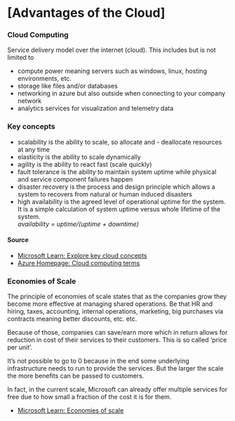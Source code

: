 # [Advantages of the Cloud]
 ### Cloud Computing
Service delivery model over the internet (cloud). This includes but is not limited to 
- compute power meaning servers such as windows, linux, hosting environments, etc.
- storage like files and/or databases
- networking in azure but also outside when connecting to your company network
- analytics services for visualization and telemetry data
### Key concepts
- scalability is the ability to scale, so allocate and - deallocate resources at any time
- elasticity is the ability to scale dynamically
- agility is the ability to react fast (scale quickly)
- fault tolerance is the ability to maintain system uptime while physical and service component failures happen
- disaster recovery is the process and design principle which allows a system to recovers from natural or human induced disasters
- high availability is the agreed level of operational uptime for the system. It is a simple calculation of system uptime versus whole lifetime of the system.  
*availability = uptime/(uptime + downtime)*

#### Source
- [Microsoft Learn: Explore key cloud concepts](https://docs.microsoft.com/learn/modules/discuss-why-cloud-services/4-explore-key-cloud-concepts?WT.mc_id=AZ-MVP-5003556)
- [Azure Homepage: Cloud computing terms](https://azure.microsoft.com/overview/cloud-computing-dictionary/?WT.mc_id=AZ-MVP-5003556)

### Economies of Scale
The principle of economies of scale states that as the companies grow they become more effective at managing shared operations. Be that HR and hiring, taxes, accounting, internal operations, marketing, big purchases via contracts meaning better discounts, etc. etc.

Because of those, companies can save/earn more which in return allows for reduction in cost of their services to their customers. This is so called ‘price per unit’.

It’s not possible to go to 0 because in the end some underlying infrastructure needs to run to provide the services. But the larger the scale the more benefits can be passed to customers.

In fact, in the current scale, Microsoft can already offer multiple services for free due to how small a fraction of the cost it is for them.

- [Microsoft Learn: Economies of scale](https://docs.microsoft.com/en-us/learn/modules/principles-cloud-computing/3b-economies-of-scale?WT.mc_id=AZ-MVP-5003556)